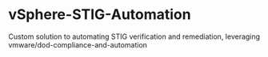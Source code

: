 # vSphere-STIG-Automation
Custom solution to automating STIG verification and remediation, leveraging vmware/dod-compliance-and-automation
